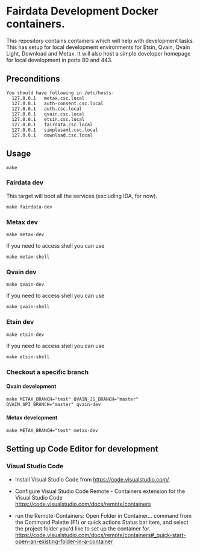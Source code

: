 # Fairdata Development Docker containers.

This repository contains containers which will help with development tasks. This has setup for local development environments for Etsin, Qvain, Qvain Light, Download and Metax. It will also host a simple developer homepage for local development in ports 80 and 443.

## Preconditions
```
You should have following in /etc/hosts:
  127.0.0.1   metax.csc.local
  127.0.0.1   auth-consent.csc.local
  127.0.0.1   auth.csc.local
  127.0.0.1   qvain.csc.local
  127.0.0.1   etsin.csc.local
  127.0.0.1   fairdata.csc.local
  127.0.0.1   simplesaml.csc.local
  127.0.0.1   download.csc.local
```

## Usage
```
make
```

### Fairdata dev
This target will boot all the services (excluding IDA, for now).
```
make fairdata-dev
```

### Metax dev
```
make metax-dev
```
If you need to access shell you can use
```
make metax-shell
```

### Qvain dev
```
make qvain-dev
```
If you need to access shell you can use
```
make qvain-shell
```

### Etsin dev
```
make etsin-dev
```
If you need to access shell you can use
```
make etsin-shell
```


### Checkout a specific branch
#### Qvain development
```
make METAX_BRANCH="test" QVAIN_JS_BRANCH="master" QVAIN_API_BRANCH="master" qvain-dev
```

#### Metax development
```
make METAX_BRANCH="test" metax-dev
```

## Setting up Code Editor for development
### Visual Studio Code
 - Install Visual Studio Code from https://code.visualstudio.com/.

 - Configure Visual Studio Code Remote - Containers extension for the Visual Studio Code https://code.visualstudio.com/docs/remote/containers
 
 - run the Remote-Containers: Open Folder in Container... command from the Command Palette (F1) or quick actions Status bar item, and select the project folder you'd like to set up the container for.
   https://code.visualstudio.com/docs/remote/containers#_quick-start-open-an-existing-folder-in-a-container
